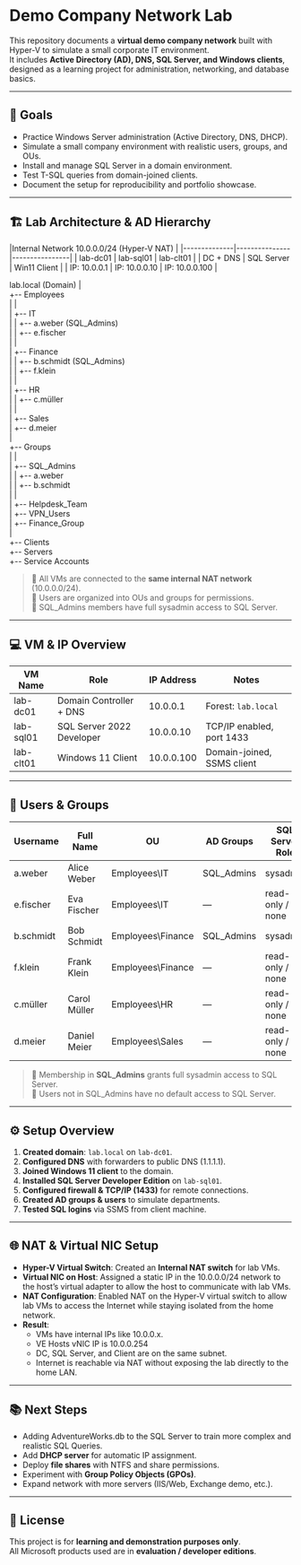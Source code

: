 # Demo Company Network Lab

This repository documents a **virtual demo company network** built with Hyper-V to simulate a small corporate IT environment.  
It includes **Active Directory (AD), DNS, SQL Server, and Windows clients**, designed as a learning project for administration, networking, and database basics.

---

## 🎯 Goals
- Practice Windows Server administration (Active Directory, DNS, DHCP).  
- Simulate a small company environment with realistic users, groups, and OUs.  
- Install and manage SQL Server in a domain environment.  
- Test T-SQL queries from domain-joined clients.  
- Document the setup for reproducibility and portfolio showcase.

---

## 🏗️ Lab Architecture & AD Hierarchy

|Internal Network 10.0.0.0/24 (Hyper-V NAT)     |
|--------------|---------------|----------------|
| lab-dc01     | lab-sql01     | lab-clt01      |
| DC + DNS     | SQL Server    | Win11 Client   |
| IP: 10.0.0.1 | IP: 10.0.0.10 | IP: 10.0.0.100 |


lab.local (Domain)
\|  
\+-- Employees  
\| \|  
\| \+-- IT  
\| \| \+-- a.weber (SQL\_Admins)  
\| \| \+-- e.fischer  
\| \|  
\| \+-- Finance  
\| \| \+-- b.schmidt (SQL\_Admins)  
\| \| \+-- f.klein  
\| \|  
\| \+-- HR  
\| \| \+-- c.müller  
\| \|  
\| \+-- Sales  
\| \+-- d.meier  
\|  
\+-- Groups  
\| \|  
\| \+-- SQL\_Admins  
\| \| \+-- a.weber  
\| \| \+-- b.schmidt  
\| \|  
\| \+-- Helpdesk\_Team  
\| \+-- VPN\_Users  
\| \+-- Finance\_Group  
\|  
\+-- Clients  
\+-- Servers  
\+-- Service Accounts

> 🔹 All VMs are connected to the **same internal NAT network** (10.0.0.0/24).  
> 🔹 Users are organized into OUs and groups for permissions.  
> 🔹 SQL_Admins members have full sysadmin access to SQL Server.

---

## 💻 VM & IP Overview

| VM Name    | Role                        | IP Address   | Notes                        |
|------------|-----------------------------|-------------|------------------------------|
| lab-dc01   | Domain Controller + DNS      | 10.0.0.1    | Forest: `lab.local`          |
| lab-sql01  | SQL Server 2022 Developer    | 10.0.0.10   | TCP/IP enabled, port 1433    |
| lab-clt01  | Windows 11 Client            | 10.0.0.100  | Domain-joined, SSMS client   |

---

## 👤 Users & Groups

| Username  | Full Name       | OU               | AD Groups            | SQL Server Role     |
|-----------|----------------|-----------------|--------------------|------------------|
| a.weber   | Alice Weber    | Employees\IT    | SQL_Admins          | sysadmin         |
| e.fischer | Eva Fischer    | Employees\IT    | —                  | read-only / none |
| b.schmidt | Bob Schmidt    | Employees\Finance | SQL_Admins        | sysadmin         |
| f.klein   | Frank Klein    | Employees\Finance | —                | read-only / none |
| c.müller  | Carol Müller   | Employees\HR    | —                  | read-only / none |
| d.meier   | Daniel Meier   | Employees\Sales | —                  | read-only / none |

> 🔹 Membership in **SQL_Admins** grants full sysadmin access to SQL Server.  
> 🔹 Users not in SQL_Admins have no default access to SQL Server.  

---

## ⚙️ Setup Overview
1. **Created domain**: `lab.local` on `lab-dc01`.  
2. **Configured DNS** with forwarders to public DNS (1.1.1.1).  
3. **Joined Windows 11 client** to the domain.  
4. **Installed SQL Server Developer Edition** on `lab-sql01`.  
5. **Configured firewall & TCP/IP (1433)** for remote connections.  
6. **Created AD groups & users** to simulate departments.  
7. **Tested SQL logins** via SSMS from client machine.  

---

## 🌐 NAT & Virtual NIC Setup
- **Hyper-V Virtual Switch**: Created an **Internal NAT switch** for lab VMs.  
- **Virtual NIC on Host**: Assigned a static IP in the 10.0.0.0/24 network to the host’s virtual adapter to allow the host to communicate with lab VMs.  
- **NAT Configuration**: Enabled NAT on the Hyper-V virtual switch to allow lab VMs to access the Internet while staying isolated from the home network.  
- **Result**:  
  - VMs have internal IPs like 10.0.0.x.
  - VE Hosts vNIC IP is 10.0.0.254
  - DC, SQL Server, and Client are on the same subnet.  
  - Internet is reachable via NAT without exposing the lab directly to the home LAN.

---

## 📚 Next Steps
- Adding AdventureWorks.db to the SQL Server to train more complex and realistic SQL Queries.
- Add **DHCP server** for automatic IP assignment.  
- Deploy **file shares** with NTFS and share permissions.  
- Experiment with **Group Policy Objects (GPOs)**.  
- Expand network with more servers (IIS/Web, Exchange demo, etc.).  

---

## 📄 License
This project is for **learning and demonstration purposes only**.  
All Microsoft products used are in **evaluation / developer editions**.  
